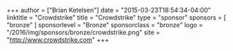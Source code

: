 +++
author = ["Brian Ketelsen"]
date = "2015-03-23T18:54:34-04:00"
linktitle = "Crowdstrike"
title = "Crowdstrike"
type = "sponsor"
sponsors = [ "bronze" ] 
sponsorlevel = "Bronze"
sponsorclass = "bronze"
logo = "/2016/img/sponsors/bronze/crowdstrike.png"
site = "http://www.crowdstrike.com"
+++

